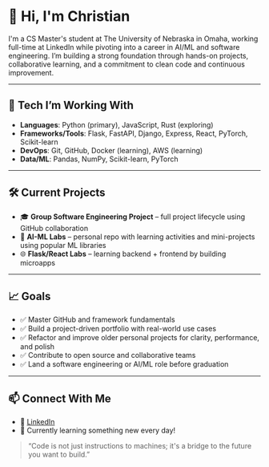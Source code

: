 # 👋 Hi, I'm Christian

I'm a CS Master's student at The University of Nebraska in Omaha, working full-time at LinkedIn while pivoting into a career in AI/ML and software engineering. I’m building a strong foundation through hands-on projects, collaborative learning, and a commitment to clean code and continuous improvement.

---

## 🔧 Tech I’m Working With

- **Languages**: Python (primary), JavaScript, Rust (exploring)
- **Frameworks/Tools**: Flask, FastAPI, Django, Express, React, PyTorch, Scikit-learn
- **DevOps**: Git, GitHub, Docker (learning), AWS (learning)
- **Data/ML**: Pandas, NumPy, Scikit-learn, PyTorch

---

## 🛠️ Current Projects

- 🎓 **Group Software Engineering Project** – full project lifecycle using GitHub collaboration
- 🤖 **AI-ML Labs** – personal repo with learning activities and mini-projects using popular ML libraries
- 🌐 **Flask/React Labs** – learning backend + frontend by building microapps

---

## 📈 Goals

- ✅ Master GitHub and framework fundamentals
- ✅ Build a project-driven portfolio with real-world use cases
- ✅ Refactor and improve older personal projects for clarity, performance, and polish
- ✅ Contribute to open source and collaborative teams
- ✅ Land a software engineering or AI/ML role before graduation

---

## 📫 Connect With Me

- 💼 [LinkedIn](www.linkedin.com/in/christian-theisen-26076a158)
- 🧠 Currently learning something new every day!

> “Code is not just instructions to machines; it's a bridge to the future you want to build.”
